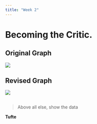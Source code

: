 ```yaml
---
title: "Week 2"
---
```




# Becoming the Critic.

## Original Graph
![](http://www.perceptualedge.com/images/example9problem.gif)

## Revised Graph
![](http://www.perceptualedge.com/images/example9solution.jpg)

## 
> Above all else, show the data

**Tufte**
